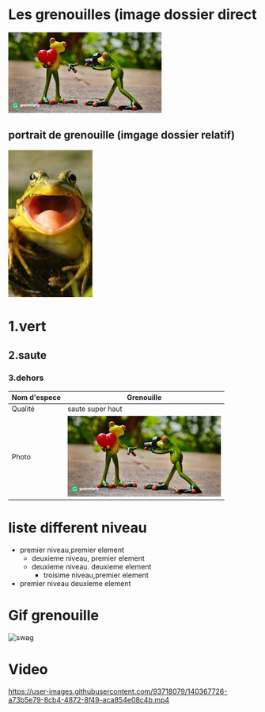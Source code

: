 # Les grenouilles (image dossier direct
  ![photo de grenouille](images.jfif)
## portrait de grenouille (imgage dossier relatif)
 ![portrait de grenuoille](media/télécharger.jfif)
# 1.vert
## 2.saute
### 3.dehors

| Nom d'espece |  Grenouille |
| ----------- | ----------- |
| Qualité | saute super haut |
| Photo  | ![photo de grenouille](images.jfif)  |

# liste different niveau
* premier niveau,premier element
  * deuxieme niveau, premier element
  * deuxieme niveau. deuxieme element
    * troisime niveau,premier element
* premier niveau deuxieme element

# Gif grenouille
![swag](media/2021-11-04_11-22-53.gif)
# Video 
https://user-images.githubusercontent.com/93718079/140367726-a73b5e79-8cb4-4872-8f49-aca854e08c4b.mp4

